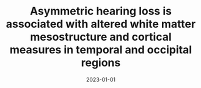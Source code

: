 ---
title: "Asymmetric hearing loss is associated with altered white matter mesostructure and cortical measures in temporal and occipital regions"
date: 2023-01-01
authors_string: Iva Speck, Susan Arndt, Antje Aschendorff, Ann-Kathrin Rauch, Pierre LeVan, Burak Akin, Alexander Rau
authors:
   - Iva Speck
   - Susan Arndt
   - Antje Aschendorff
   - Ann-Kathrin Rauch
   - Pierre LeVan
   - Burak Akin
   - Alexander Rau
author_ids:
   - burak_akin
journal: '94th Annual Meeting German Society of Oto-Rhino-Laryngology, Head and Neck Surgery e.V., Bonn'
volume: 
issue: 
pages: 
book_title: ''
publisher: 'Georg Thieme Verlag'
abstract: ''
project_id: 
paper_url: 
doi: 10.1055/s-0043-1767469
data_loc: ''
code_loc: ''
file: '/assets/publications//assets/publications/'
file_name: '/assets/publications/'
type: journal_article
pub_str: ' (2023) 94th Annual Meeting German Society of Oto-Rhino-Laryngology, Head and Neck Surgery e.V., Bonn '
layout: publication 
---
